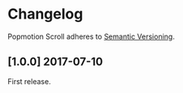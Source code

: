 # Changelog

Popmotion Scroll adheres to [Semantic Versioning](http://semver.org/).

## [1.0.0] 2017-07-10

First release.